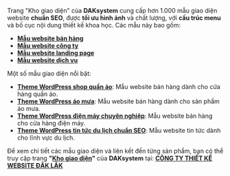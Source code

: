 Trang "Kho giao diện" của **DAKsystem** cung cấp hơn 1.000 mẫu giao diện website **chuẩn SEO**, được **tối ưu hình ảnh** và chất lượng, với **cấu trúc menu** và bố cục nội dung thiết kế khoa học. Các mẫu này bao gồm:

- **[Mẫu website bán hàng](https://www.daksystem.vn/mau-website-ban-hang)**
- **[Mẫu website công ty](https://www.daksystem.vn/mau-website-cong-ty)**
- **[Mẫu website landing page](https://www.daksystem.vn/mau-website-landing-page)**
- **[Mẫu website dịch vụ](https://www.daksystem.vn/mau-website-dich-vu)**

Một số mẫu giao diện nổi bật:

- **[Theme WordPress shop quần áo](https://www.daksystem.vn/theme-shop-quan-ao)**: Mẫu website bán hàng dành cho cửa hàng quần áo.
- **[Theme WordPress áo mưa](https://www.daksystem.vn/theme-ao-mua)**: Mẫu website bán hàng dành cho sản phẩm áo mưa.
- **[Theme WordPress điện máy chuyên nghiệp](https://www.daksystem.vn/theme-dien-may)**: Mẫu website bán hàng cho cửa hàng điện máy.
- **[Theme WordPress tin tức du lịch chuẩn SEO](https://www.daksystem.vn/theme-du-lich)**: Mẫu website tin tức dành cho lĩnh vực du lịch.

Để xem chi tiết các mẫu giao diện và liên kết đến từng sản phẩm, bạn có thể truy cập trang **"[Kho giao diện](https://www.daksystem.vn/kho-giao-dien)"** của **DAKsystem** tại:
**[CÔNG TY THIẾT KẾ WEBSITE ĐĂK LĂK](https://www.daksystem.vn)**

